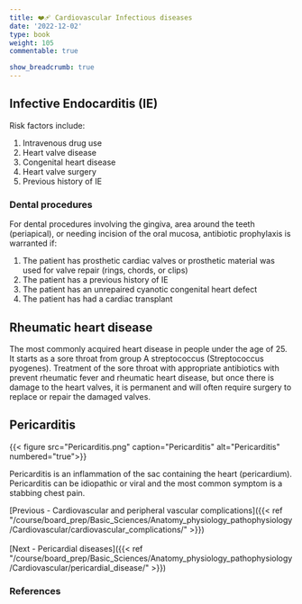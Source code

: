 ```yaml
---
title: ❤️‍🩹 Cardiovascular Infectious diseases
date: '2022-12-02'
type: book
weight: 105
commentable: true

show_breadcrumb: true
---
```



## Infective Endocarditis (IE)

Risk factors include:
1. Intravenous drug use
2. Heart valve disease
3. Congenital heart disease
4. Heart valve surgery
5. Previous history of IE

###  Dental procedures
For dental procedures involving the gingiva, area around the teeth (periapical), or needing incision of the oral mucosa, antibiotic prophylaxis is warranted if:
1. The patient has prosthetic cardiac valves or prosthetic material was used for valve repair (rings, chords, or clips)
2. The patient has a previous history of IE
3. The patient has an unrepaired cyanotic congenital heart defect
4. The patient has had a cardiac transplant


## Rheumatic heart disease

The most commonly acquired heart disease in people under the age of 25.  It starts as a sore throat from group A streptococcus (Streptococcus pyogenes).  Treatment of the sore throat with appropriate antibiotics with prevent rheumatic fever and rheumatic heart disease, but once there is damage to the heart valves, it is permanent and will often require surgery to replace or repair the damaged valves.

## Pericarditis

{{< figure src="Pericarditis.png"  caption="Pericarditis" alt="Pericarditis" numbered="true">}}

Pericarditis is an inflammation of the sac containing the heart (pericardium).  Pericarditis can be idiopathic or viral and the most common symptom is a stabbing chest pain.


[Previous - Cardiovascular and peripheral vascular complications]({{< ref "/course/board_prep/Basic_Sciences/Anatomy_physiology_pathophysiology/Cardiovascular/cardiovascular_complications/" >}}) 
<br><br>
[Next - Pericardial diseases]({{< ref "/course/board_prep/Basic_Sciences/Anatomy_physiology_pathophysiology/Cardiovascular/pericardial_disease/" >}})

### References

[^1]: <span style="color:blue">Barash PG, Cullen BF, Stoelting RK, Cahalan MK, Stock MC, Ortega R, Sharar SR, Holt NF, eds. Clinical Anesthesia. 8th edition. Wolters Kluwer; 2017.</span>
[^2]: <span style="color:purple">Chestnut DH, Wong CA, Tsen LC, Ngan Kee WD, Beilin Y, Mhyre JM, Bateman BT, eds. 6th edition. Elsevier; 2020.</span>
[^3]: <span style="color:pink">Coté CJ, Lerman J, Anderson BJ. Coté and Lerman's A Practice of Anesthesia for Infants and Children. 6th edition. Elsevier; 2018.</span>
[^4]: <span style="color:brown">Ehrenwerth J, Eisenkraft J, Berry J, eds. Anesthesia Equipment: Principles and Applications. 3rd edition. Elsevier; 2020.</span>
[^5]: <span style="color:green">Farag E, Mounir-Soliman L, Brown DL. Brown's Atlas of Regional Anesthesia. 6th edition. Elsevier; 2020.</span>
[^6]: <span style="color:red">Flood P, Rathmell JP, Urman RD, eds. Stoelting's Pharmacology & Physiology in Anesthetic Practice. 6th edition. Wolters Kluwer; 2021.</span>
[^7]: <span style="color:yellow">Foster SD, Callahan MF, eds. A Professional Study and Resource Guide for the CRNA. 2nd edition. American Association of Nurse Anesthetists; 2011.</span>
[^8]: <span style="color:orange">Gropper MA, Cohen NH, Eriksson LI, Fleisher LA, Leslie K, Wiener-Kronish JP, eds. Miller's Anesthesia (Vols. 1-2). 9th edition. Elsevier; 2019.</span>
[^9]: <span style="color:indigo">Rosenblatt WH, Popescu WM. Master Techniques in Upper and Lower Airway Management. Wolters Kluwer (LWW); 2015.</span>
[^10]: <span style="color:teal">Hall JE, Hall ME. Guyton and Hall Textbook of Medical Physiology. 14th edition. Elsevier; 2020.</span>
[^11]: <span style="color:maroon">Hines RL, Jones SB, eds. Stoelting's Anesthesia and Co-existing Disease. 8th edition. Elsevier; 2021.</span>
[^12]: <span style="color:aquamarine">Jaffe RA, Schmiesing CA, Golianu B. Anesthesiologist's Manual of Surgical Procedures. 6th ed. Wolters Kluwer; 2020.</span>
[^13]: <span style="color:darkgreen">Nagelhout JJ, Elisha S, Heiner JS, eds. Nurse Anesthesia. 7th edition. Elsevier; 2020.</span>